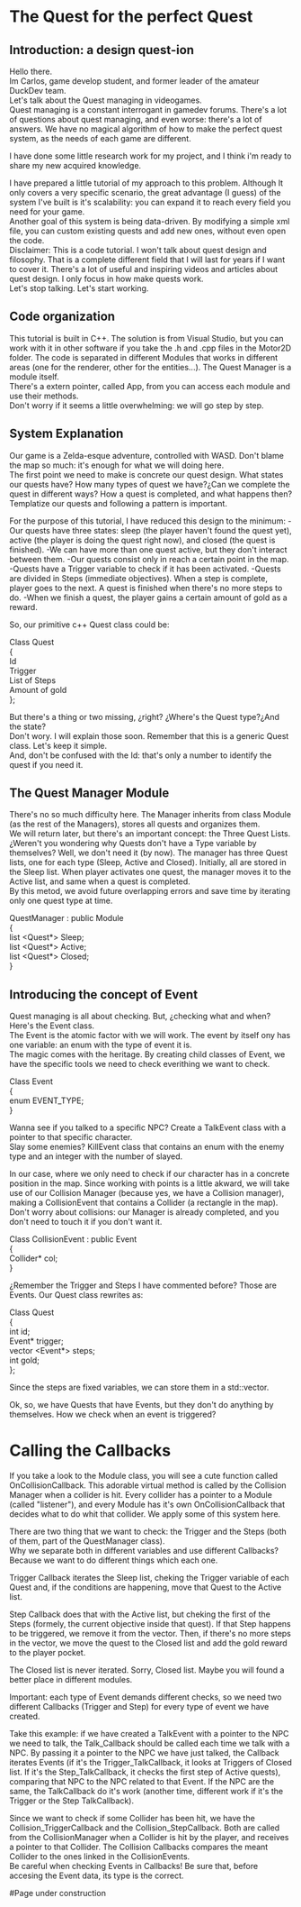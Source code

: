 # The Quest for the perfect Quest

## Introduction: a design quest-ion
Hello there.   
Im Carlos, game develop student, and former leader of the amateur DuckDev team.   
Let's talk about the Quest managing in videogames.   
Quest managing is a constant interrogant in gamedev forums. There's a lot of questions about quest managing, and even worse: there's a lot of answers. We have no magical algorithm of how to make the perfect quest system, as the needs of each game are different.  

I have done some little research work for my project, and I think i'm ready to share my new acquired knowledge.   

I have prepared a little tutorial of my approach to this problem. Although It only covers a very specific scenario, the great advantage (I guess) of the system I've built is it's scalability: you can expand it to reach every field you need for your game.   
Another goal of this system is being data-driven. By modifying a simple xml file, you can custom existing quests and add new ones, without even open the code.   
Disclaimer: This is a code tutorial. I won't talk about quest design and filosophy. That is a complete different field that I will last for years if I want to cover it. There's a lot of useful and inspiring videos and articles about quest design. I only focus in how make quests work.  
Let's stop talking. Let's start working.

## Code organization
This tutorial is built in C++. The solution is from Visual Studio, but you can work with it in other software if you take the .h and .cpp files in the Motor2D folder.
The code is separated in different Modules that works in different areas (one for the renderer, other for the entities...). The Quest Manager is a module itself.  
There's a extern pointer, called App, from you can access each module and use their methods.   
Don't worry if it seems a little overwhelming: we will go step by step. 


## System Explanation
Our game is a Zelda-esque adventure, controlled with WASD. Don't blame the map so much: it's enough for what we will doing here.   
The first point we need to make is concrete our quest design. What states our quests have? How many types of quest we have?¿Can we complete the quest in different ways? How a quest is completed, and what happens then? Templatize our quests and following a pattern is important. 

For the purpose of this tutorial, I have reduced this design to the minimum: 
-Our quests have three states: sleep (the player haven't found the quest yet), active (the player is doing the quest right now), and closed (the quest is finished).
-We can have more than one quest active, but they don't interact between them.
-Our quests consist only in reach a certain point in the map.
-Quests have a Trigger variable to check if it has been activated.
-Quests are divided in Steps (immediate objectives). When a step is complete, player goes to the next. A quest is finished when there's no more steps to do.
-When we finish a quest, the player gains a certain amount of gold as a reward.

So, our primitive c++ Quest class could be:

Class Quest   
{   
  Id   
  Trigger   
  List of Steps   
  Amount of gold   
};

But there's a thing or two missing, ¿right? ¿Where's the Quest type?¿And the state?    
Don't wory. I will explain those soon. Remember that this is a generic Quest class. Let's keep it simple.    
And, don't be confused with the Id: that's only a number to identify the quest if you need it.   


## The Quest Manager Module
There's no so much difficulty here. The Manager inherits from class Module (as the rest of the Managers), stores all quests and organizes them.   
We will return later, but there's an important concept: the Three Quest Lists.   
¿Weren't you wondering why Quests don't have a Type variable by themselves? Well, we don't need it (by now). The manager has three Quest lists, one for each type (Sleep, Active and Closed). Initially, all are stored in the Sleep list. When player activates one quest, the manager moves it to the Active list, and same when a quest is completed.  
By this metod, we avoid future overlapping errors and save time by iterating only one quest type at time.

QuestManager : public Module     
{   
  list <Quest*> Sleep;   
  list <Quest*> Active;    
  list <Quest*> Closed;     
}


## Introducing the concept of Event
Quest managing is all about checking. But, ¿checking what and when? Here's the Event class.     
The Event is the atomic factor with we will work. The event by itself ony has one variable: an enum with the type of event it is.    
The magic comes with the heritage. By creating child classes of Event, we have the specific tools we need to check everithing we want to check.    

Class Event    
{   
  enum EVENT_TYPE;    
}    
 
Wanna see if you talked to a specific NPC? Create a TalkEvent class with a pointer to that specific character.   
Slay some enemies? KillEvent class that contains an enum with the enemy type and an integer with the number of slayed.   

In our case, where we only need to check if our character has in a concrete position in the map. Since working with points is a little akward, we will take use of our Collision Manager (because yes, we have a Collision manager), making a CollisionEvent that contains a Collider (a rectangle in the map). Don't worry about collisions: our Manager is already completed, and you don't need to touch it if you don't want it.

Class CollisionEvent : public Event   
{   
  Collider* col;   
}   


¿Remember the Trigger and Steps I have commented before? Those are Events. Our Quest class rewrites as:

Class Quest      
{   
  int id;   
  Event* trigger;   
  vector <Event*> steps;   
  int gold;   
};   

Since the steps are fixed variables, we can store them in a std::vector.

Ok, so, we have Quests that have Events, but they don't do anything by themselves. How we check when an event is triggered?

# Calling the Callbacks

If you take a look to the Module class, you will see a cute function called OnCollisionCallback. This adorable virtual method is called by the Collision Manager when a collider is hit. Every collider has a pointer to a Module (called "listener"), and every Module has it's own OnCollisionCallback that decides what to do whit that collider. We apply some of this system here.  


There are two thing that we want to check: the Trigger and the Steps (both of them, part of the QuestManager class).   
Why we separate both in different variables and use different Callbacks? Because we want to do different things which each one. 

Trigger Callback iterates the Sleep list, cheking the Trigger variable of each Quest and, if the conditions are happening, move that Quest to the Active list. 

Step Callback does that with the Active list, but cheking the first of the Steps (formely, the current objective inside that quest). If that Step happens to be triggered, we remove it from the vector. Then, if there's no more steps in the vector, we move the quest to the Closed list and add the gold reward to the player pocket.   

The Closed list is never iterated. Sorry, Closed list. Maybe you will found a better place in different modules.   
   
Important: each type of Event demands different checks, so we need two different Callbacks (Trigger and Step) for every type of event we have created.   

Take this example: if we have created a TalkEvent with a pointer to the NPC we need to talk, the Talk_Callback should be called each time we talk with a NPC. By passing it a pointer to the NPC we have just talked, the Callback iterates Events (if it's the Trigger_TalkCallback, it looks at Triggers of Closed list. If it's the Step_TalkCallback, it checks the first step of Active quests), comparing that NPC to the NPC related to that Event. If the NPC are the same, the TalkCallback do it's work (another time, different work if it's the Trigger or the Step TalkCallback).   

Since we want to check if some Collider has been hit, we have the Collision_TriggerCallback and the Collision_StepCallback. Both are called from the CollisionManager when a Collider is hit by the player, and receives a pointer to that Collider. The Collision Callbacks compares the meant Collider to the ones linked in the CollisionEvents.  
Be careful when checking Events in Callbacks! Be sure that, before accesing the Event data, its type is the correct.

#Page under construction
